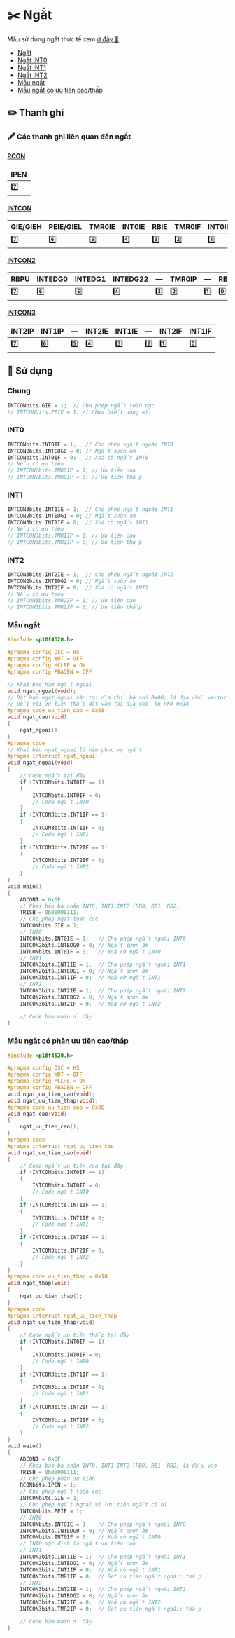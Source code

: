 # ✂️ Ngắt

Mẫu sử dụng ngắt thực tế xem [ở đây 📖](#-sử-dụng).

-   [Ngắt](#chung)
-   [Ngắt INT0](#int0)
-   [Ngắt INT1](#int1)
-   [Ngắt INT2](#int2)
-   [Mẫu ngắt](#mẫu-ngắt)
-   [Mẫu ngắt có ưu tiên cao/thấp](#mẫu-ngắt-có-phân-ưu-tiên-caothấp)

## ✏️ Thanh ghi

### 🖋️ Các thanh ghi liên quan đến ngắt

#### [RCON](#rcon-1)

| IPEN |
| ---- |
| 7️⃣   |

#### [INTCON](#intcon-1)

| GIE/GIEH | PEIE/GIEL | TMR0IE | INT0IE | RBIE | TMR0IF | INT0IF | RBIF |
| -------- | --------- | ------ | ------ | ---- | ------ | ------ | ---- |
| 7️⃣       | 6️⃣        | 5️⃣     | 4️⃣     | 3️⃣   | 2️⃣     | 1️⃣     | 0️⃣   |

#### [INTCON2](#intcon2-1)

| RBPU | INTEDG0 | INTEDG1 | INTEDG2️2 | —   | TMR0IP | —   | RBIP |
| ---- | ------- | ------- | --------- | --- | ------ | --- | ---- |
| 7️⃣   | 6️⃣      | 5️⃣      | 4️⃣        | 3️⃣  | 2️⃣     | 1️⃣  | 0️⃣   |

#### [INTCON3](#intcon3-1)

| INT2IP | INT1IP | —   | INT2IE | INT1IE | —   | INT2IF | INT1IF |
| ------ | ------ | --- | ------ | ------ | --- | ------ | ------ |
| 7️⃣     | 6️⃣     | 5️⃣  | 4️⃣     | 3️⃣     | 2️⃣  | 1️⃣     | 0️⃣     |

## 🚀 Sử dụng

### Chung

```c
INTCONbits.GIE = 1;  // Cho phép ngắt toàn cục
// INTCONbits.PEIE = 1; // Chưa biết dùng =))
```

### INT0

```c
INTCONbits.INT0IE = 1;	 // Cho phép ngắt ngoài INT0
INTCON2bits.INTEDG0 = 0; // Ngắt sườn âm
INTCONbits.INT0IF = 0;	 // Xoá cờ ngắt INT0
// Nếu có ưu tiên
// INTCON2bits.TMR0IP = 1; // Ưu tiên cao
// INTCON2bits.TMR0IP = 0; // Ưu tiên thấp
```

### INT1

```c
INTCON3bits.INT1IE = 1;	 // Cho phép ngắt ngoài INT1
INTCON2bits.INTEDG1 = 0; // Ngắt sườn âm
INTCON3bits.INT1IF = 0;	 // Xoá cờ ngắt INT1
// Nếu có ưu tiên
// INTCON3bits.TMR1IP = 1; // Ưu tiên cao
// INTCON3bits.TMR1IP = 0; // Ưu tiên thấp
```

### INT2

```c
INTCON3bits.INT2IE = 1;	 // Cho phép ngắt ngoài INT2
INTCON2bits.INTEDG2 = 0; // Ngắt sườn âm
INTCON3bits.INT2IF = 0;	 // Xoá cờ ngắt INT2
// Nếu có ưu tiên
// INTCON3bits.TMR2IP = 1; // Ưu tiên cao
// INTCON3bits.TMR2IP = 0; // Ưu tiên thấp
```

### Mẫu ngắt

```c
#include <p18f4520.h>

#pragma config OSC = HS
#pragma config WDT = OFF
#pragma config MCLRE = ON
#pragma config PBADEN = OFF

// Khai báo hàm ngắt ngoài
void ngat_ngoai(void);
// Đặt hàm ngat_ngoai vào tại địa chỉ bộ nhớ 0x08, là địa chỉ vector ngắt ưu tiên cao
// Đối với ưu tiên thấp đặt vào tại địa chỉ bộ nhớ 0x18
#pragma code uu_tien_cao = 0x08
void ngat_cao(void)
{
    ngat_ngoai();
}
#pragma code
// Khai báo ngat_ngoai là hàm phục vụ ngắt
#pragma interrupt ngat_ngoai
void ngat_ngoai(void)
{
    // Code ngắt tại đây
    if (INTCONbits.INT0IF == 1)
    {
        INTCONbits.INT0IF = 0;
        // Code ngắt INT0
    }
    if (INTCON3bits.INT1IF == 1)
    {
        INTCON3bits.INT1IF = 0;
        // Code ngắt INT1
    }
    if (INTCON3bits.INT2IF == 1)
    {
        INTCON3bits.INT2IF = 0;
        // Code ngắt INT2
    }
}
void main()
{
    ADCON1 = 0x0F;
    // Khai báo ba chân INT0, INT1,INT2 (RB0, RB1, RB2)
    TRISB = 0b00000111;
    // Cho phep ngat toan cuc
    INTCONbits.GIE = 1;
    // INT0
    INTCONbits.INT0IE = 1;   // Cho phép ngắt ngoài INT0
    INTCON2bits.INTEDG0 = 0; // Ngắt sườn âm
    INTCONbits.INT0IF = 0;   // Xoá cờ ngắt INT0
    // INT1
    INTCON3bits.INT1IE = 1;  // Cho phép ngắt ngoài INT1
    INTCON2bits.INTEDG1 = 0; // Ngắt sườn âm
    INTCON3bits.INT1IF = 0;  // Xoá cờ ngắt INT1
    // INT2
    INTCON3bits.INT2IE = 1;  // Cho phép ngắt ngoài INT2
    INTCON2bits.INTEDG2 = 0; // Ngắt sườn âm
    INTCON3bits.INT2IF = 0;  // Xoá cờ ngắt INT2

    // Code hàm main ở đây
}
```

### Mẫu ngắt có phân ưu tiên cao/thấp

```c
#include <p18f4520.h>

#pragma config OSC = HS
#pragma config WDT = OFF
#pragma config MCLRE = ON
#pragma config PBADEN = OFF
void ngat_uu_tien_cao(void);
void ngat_uu_tien_thap(void);
#pragma code uu_tien_cao = 0x08
void ngat_cao(void)
{
    ngat_uu_tien_cao();
}
#pragma code
#pragma interrupt ngat_uu_tien_cao
void ngat_uu_tien_cao(void)
{
    // Code ngắt ưu tiên cao tại đây
    if (INTCONbits.INT0IF == 1)
    {
        INTCONbits.INT0IF = 0;
        // Code ngắt INT0
    }
    if (INTCON3bits.INT1IF == 1)
    {
        INTCON3bits.INT1IF = 0;
        // Code ngắt INT1
    }
    if (INTCON3bits.INT2IF == 1)
    {
        INTCON3bits.INT2IF = 0;
        // Code ngắt INT2
    }
}
#pragma code uu_tien_thap = 0x18
void ngat_thap(void)
{
    ngat_uu_tien_thap();
}
#pragma code
#pragma interrupt ngat_uu_tien_thap
void ngat_uu_tien_thap(void)
{
    // Code ngắt ưu tiên thấp tại đây
    if (INTCONbits.INT0IF == 1)
    {
        INTCONbits.INT0IF = 0;
        // Code ngắt INT0
    }
    if (INTCON3bits.INT1IF == 1)
    {
        INTCON3bits.INT1IF = 0;
        // Code ngắt INT1
    }
    if (INTCON3bits.INT2IF == 1)
    {
        INTCON3bits.INT2IF = 0;
        // Code ngắt INT2
    }
}
void main()
{
    ADCON1 = 0x0F;
    // Khai báo ba chân INT0, INT1,INT2 (RB0, RB1, RB2) là đầu vào
    TRISB = 0b00000111;
    // Cho phép phân ưu tiên
    RCONbits.IPEN = 1;
    // Cho phép ngắt toàn cục
    INTCONbits.GIE = 1;
    // Cho phép ngắt ngoại vi (ưu tiên ngắt cần)
    INTCONbits.PEIE = 1;
    // INT0
    INTCONbits.INT0IE = 1;   // Cho phép ngắt ngoài INT0
    INTCON2bits.INTEDG0 = 0; // Ngắt sườn âm
    INTCONbits.INT0IF = 0;   // Xoá cờ ngắt INT0
    // INT0 mặc định là ngắt ưu tiên cao
    // INT1
    INTCON3bits.INT1IE = 1;  // Cho phép ngắt ngoài INT1
    INTCON2bits.INTEDG1 = 0; // Ngắt sườn âm
    INTCON3bits.INT1IF = 0;  // Xoá cờ ngắt INT1
    INTCON3bits.TMR1IP = 0;  // Set ưu tiên ngắt ngoài: thấp
    // INT2
    INTCON3bits.INT2IE = 1;  // Cho phép ngắt ngoài INT2
    INTCON2bits.INTEDG2 = 0; // Ngắt sườn âm
    INTCON3bits.INT2IF = 0;  // Xoá cờ ngắt INT2
    INTCON3bits.TMR2IP = 0;  // Set ưu tiên ngắt ngoài: thấp

    // Code hàm main ở đây
}
```
